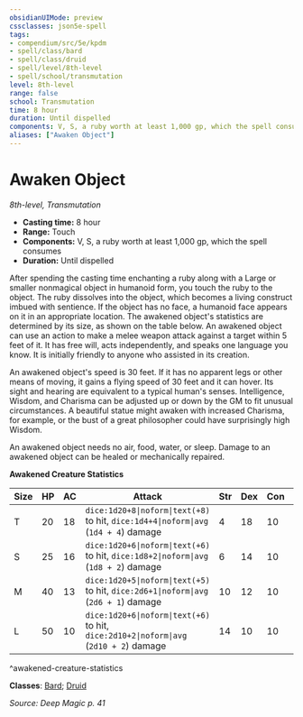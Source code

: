 ```yaml
---
obsidianUIMode: preview
cssclasses: json5e-spell
tags:
- compendium/src/5e/kpdm
- spell/class/bard
- spell/class/druid
- spell/level/8th-level
- spell/school/transmutation
level: 8th-level
range: false
school: Transmutation
time: 8 hour
duration: Until dispelled
components: V, S, a ruby worth at least 1,000 gp, which the spell consumes
aliases: ["Awaken Object"]
---
```

# Awaken Object
*8th-level, Transmutation*  

- **Casting time:** 8 hour
- **Range:** Touch
- **Components:** V, S, a ruby worth at least 1,000 gp, which the spell consumes
- **Duration:** Until dispelled

After spending the casting time enchanting a ruby along with a Large or smaller nonmagical object in humanoid form, you touch the ruby to the object. The ruby dissolves into the object, which becomes a living construct imbued with sentience. If the object has no face, a humanoid face appears on it in an appropriate location. The awakened object's statistics are determined by its size, as shown on the table below. An awakened object can use an action to make a melee weapon attack against a target within 5 feet of it. It has free will, acts independently, and speaks one language you know. It is initially friendly to anyone who assisted in its creation.

An awakened object's speed is 30 feet. If it has no apparent legs or other means of moving, it gains a flying speed of 30 feet and it can hover. Its sight and hearing are equivalent to a typical human's senses. Intelligence, Wisdom, and Charisma can be adjusted up or down by the GM to fit unusual circumstances. A beautiful statue might awaken with increased Charisma, for example, or the bust of a great philosopher could have surprisingly high Wisdom.

An awakened object needs no air, food, water, or sleep. Damage to an awakened object can be healed or mechanically repaired.

**Awakened Creature Statistics**

| Size | HP | AC | Attack | Str | Dex | Con | Int | Wis | Cha |
|------|----|----|--------|-----|-----|-----|-----|-----|-----|
| T | 20 | 18 | `dice:1d20+8\|noform\|text(+8)` to hit, `dice:1d4+4\|noform\|avg` (`1d4 + 4`) damage | 4 | 18 | 10 | `dice:2d6\|noform\|avg` (`2d6`) | `dice:2d6\|noform\|avg` (`2d6`) | `dice:2d6\|noform\|avg` (`2d6`) |
| S | 25 | 16 | `dice:1d20+6\|noform\|text(+6)` to hit, `dice:1d8+2\|noform\|avg` (`1d8 + 2`) damage | 6 | 14 | 10 | `dice:3d6\|noform\|avg` (`3d6`) | `dice:2d6\|noform\|avg` (`2d6`) | `dice:2d6\|noform\|avg` (`2d6`) |
| M | 40 | 13 | `dice:1d20+5\|noform\|text(+5)` to hit, `dice:2d6+1\|noform\|avg` (`2d6 + 1`) damage | 10 | 12 | 10 | `dice:3d6\|noform\|avg` (`3d6`) | `dice:3d6\|noform\|avg` (`3d6`) | `dice:2d6\|noform\|avg` (`2d6`) |
| L | 50 | 10 | `dice:1d20+6\|noform\|text(+6)` to hit, `dice:2d10+2\|noform\|avg` (`2d10 + 2`) damage | 14 | 10 | 10 | `dice:3d6\|noform\|avg` (`3d6`) | `dice:3d6\|noform\|avg` (`3d6`) | `dice:2d6+2\|noform\|avg` (`2d6 + 2`) |
^awakened-creature-statistics

**Classes**: [Bard](list-spells-classes-bard); [Druid](list-spells-classes-druid)

*Source: Deep Magic p. 41*